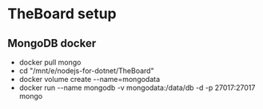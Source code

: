 ﻿# TheBoard setup

## MongoDB docker

- docker pull mongo
- cd "/mnt/e/nodejs-for-dotnet/TheBoard"
- docker volume create --name=mongodata
- docker run --name mongodb -v mongodata:/data/db -d -p 27017:27017 mongo

